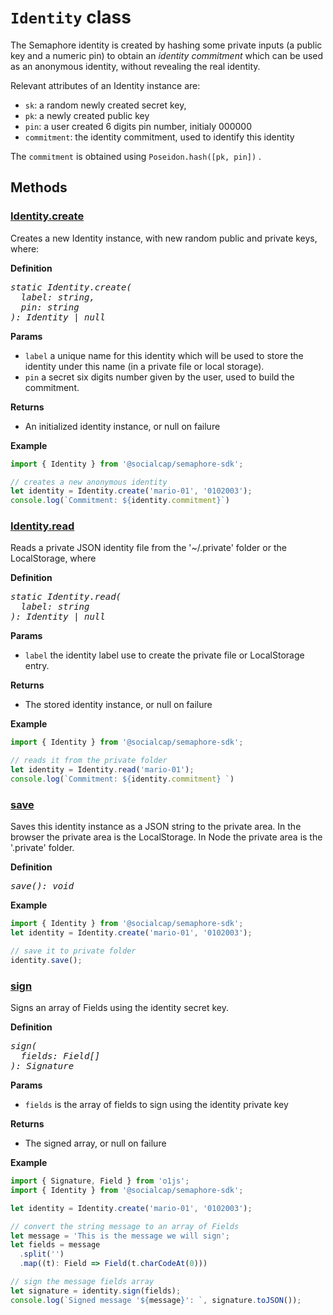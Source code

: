 # `Identity` class

The Semaphore identity is created by hashing some private inputs (a public key 
 and a numeric pin) to obtain an _identity commitment_ which can be used as an 
 anonymous identity, without revealing the real identity.

Relevant attributes of an Identity instance are:

- `sk`: a random newly created secret key, 
- `pk`: a newly created public key 
- `pin`: a user created 6 digits pin number, initialy 000000
- `commitment`: the identity commitment, used to identify this identity  

The `commitment` is obtained using `Poseidon.hash([pk, pin])` .

## Methods

### [Identity.create](../src/identity.ts#L60)

Creates a new Identity instance, with new random public and private keys, where:

**Definition** 
<pre style="font-style: italic">
static Identity.create(
  label: string, 
  pin: string
): Identity | null
</pre>   

**Params**
- `label` a unique name for this identity which will be used to store the 
  identity under this name (in a private file or local storage).
- `pin` a secret six digits number given by the user, used to build the commitment.

**Returns**
- An initialized identity instance, or null on failure

**Example**
~~~typescript
import { Identity }	from '@socialcap/semaphore-sdk';

// creates a new anonymous identity
let identity = Identity.create('mario-01', '0102003');
console.log(`Commitment: ${identity.commitment}`)
~~~

### [Identity.read](../src/identity.ts#L83)

Reads a private JSON identity file from the '~/.private' folder or the LocalStorage, where

**Definition** 
<pre style="font-style: italic">
static Identity.read(
  label: string
): Identity | null
</pre>   

**Params**
- `label` the identity label use to create the private file or LocalStorage entry.

**Returns**
- The stored identity instance, or null on failure

**Example**
~~~typescript
import { Identity }	from '@socialcap/semaphore-sdk';

// reads it from the private folder
let identity = Identity.read('mario-01');
console.log(`Commitment: ${identity.commitment} `)
~~~

### [save](../src/identity.ts#L88)

Saves this identity instance as a JSON string to the private area. In the 
browser the private area is the LocalStorage. In Node the private area is 
the '.private' folder.

**Definition**
<pre style="font-style: italic">
save(): void
</pre>   

**Example**
~~~typescript
import { Identity }	from '@socialcap/semaphore-sdk';
let identity = Identity.create('mario-01', '0102003');

// save it to private folder
identity.save();
~~~

### [sign](../src/identity.ts#L92)

Signs an array of Fields using the identity secret key.

**Definition**
<pre style="font-style: italic">
sign(
  fields: Field[]
): Signature
</pre>   

**Params**
- `fields` is the array of fields to sign using the identity private key

**Returns**
- The signed array, or null on failure

**Example**
~~~typescript
import { Signature, Field } from 'o1js';
import { Identity }	from '@socialcap/semaphore-sdk';

let identity = Identity.create('mario-01', '0102003');

// convert the string message to an array of Fields
let message = 'This is the message we will sign';
let fields = message
  .split('')
  .map((t): Field => Field(t.charCodeAt(0)))

// sign the message fields array
let signature = identity.sign(fields);
console.log(`Signed message '${message}': `, signature.toJSON());
~~~


